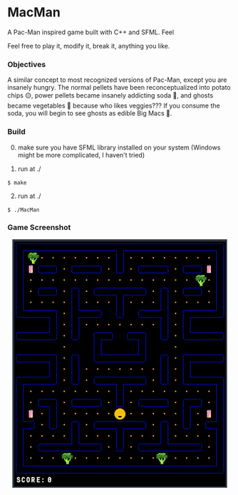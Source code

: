 # MacMan
A Pac-Man inspired game built with C++ and SFML. Feel

Feel free to play it, modify it, break it, anything you like.

### Objectives
A similar concept to most recognized versions of Pac-Man, except you are insanely hungry. The normal pellets have been reconceptualized into potato chips 🟡, power pellets became insanely addicting soda 🥤, and ghosts became vegetables 🥦 because who likes veggies??? If you consume the soda, you will begin to see ghosts as edible Big Macs 🍔.

### Build
0. make sure you have SFML library installed on your system (Windows might be more complicated, I haven't tried)

1. run at ./
```
$ make
```

2. run at ./
```
$ ./MacMan
```

### Game Screenshot
<div style="text-align:center">
  <img src="./misc/game-screenshot.png" alt="Game Screenshot">
</div>

